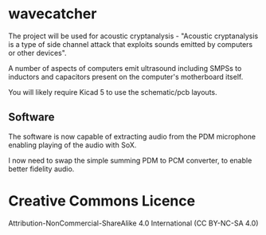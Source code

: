 # wavecatcher

The project will be used for acoustic cryptanalysis - "Acoustic cryptanalysis is a type of side channel attack that exploits sounds emitted by computers or other devices".

A number of aspects of computers emit ultrasound including SMPSs to inductors and capacitors present on the computer's motherboard itself.

You will likely require Kicad 5 to use the schematic/pcb layouts.

## Software

The software is now capable of extracting audio from the PDM microphone enabling playing of the audio with SoX.

I now need to swap the simple summing PDM to PCM converter, to enable better fidelity audio.

# Creative Commons Licence

Attribution-NonCommercial-ShareAlike 4.0 International (CC BY-NC-SA 4.0)  
